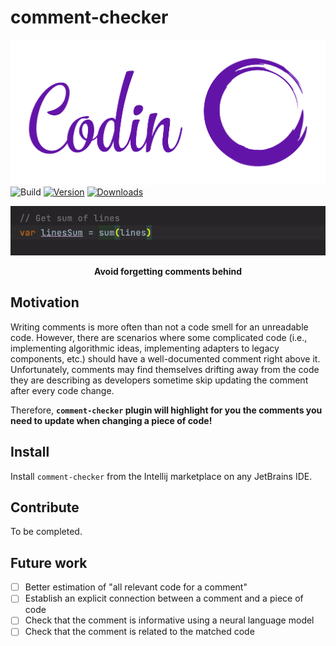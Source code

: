 # comment-checker

![coding-logo](src/main/resources/logo.png)
![Build](https://github.com/matanper/comments-plugin/workflows/Build/badge.svg)
[![Version](https://img.shields.io/jetbrains/plugin/v/18855.svg)](https://plugins.jetbrains.com/plugin/18855)
[![Downloads](https://img.shields.io/jetbrains/plugin/d/18855.svg)](https://plugins.jetbrains.com/plugin/18855)

![Example](src/main/resources/example.gif)


<p align="center">
<b><!-- Plugin description -->
Avoid forgetting comments behind
<!-- Plugin description end --></b>
</p>

## Motivation ##

Writing comments is more often than not a code smell for an unreadable code. However, there are scenarios where some
complicated code (i.e., implementing algorithmic ideas, implementing adapters to legacy components, etc.) should have a
well-documented comment right above it. Unfortunately, comments may find themselves drifting away from the code they are
describing as developers sometime skip updating the comment after every code change.

Therefore, **`comment-checker` plugin will highlight for you the comments you need to update when changing a piece of
code!**

## Install ##

Install `comment-checker` from the Intellij marketplace on any JetBrains IDE.

## Contribute ##

To be completed.

## Future work ##

- [ ] Better estimation of "all relevant code for a comment"
- [ ] Establish an explicit connection between a comment and a piece of code
- [ ] Check that the comment is informative using a neural language model
- [ ] Check that the comment is related to the matched code